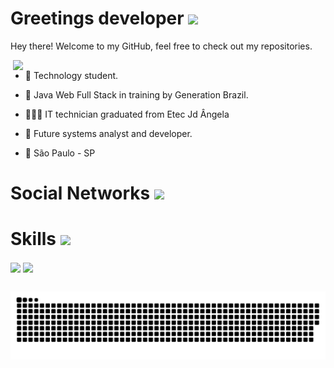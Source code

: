 <h1> Greetings developer <img src = "https://c.tenor.com/Uq_-tDUQlJkAAAAi/hot-beverage-joypixels.gif" width = 75px> </h1>
<p align='center'>


</p>
<div size='20px'> Hey there! Welcome to my GitHub, feel free to check out my repositories. 
</div>  

</p>


<img width = 500px align="right" src="https://c.tenor.com/nXmd4P2VTM4AAAAi/work.gif"/>

- 🤖 Technology student.

- 🏫 Java Web Full Stack in training by Generation Brazil.

- 👩🏾‍💻 IT technician graduated from Etec Jd Ângela

- 💭 Future systems analyst and developer.
  
- 📌 São Paulo - SP
  

<h1 > Social Networks <img width = 50px src="https://static.wikia.nocookie.net/minecraft_gamepedia/images/e/ed/Enchanted_Golden_Apple_JE2_BE2.gif/revision/latest/smart/width/250/height/250?cb=20200430025309"/> </h1>

<h1 > Skills <img width = 50px src="https://static.wikia.nocookie.net/minecraft_gamepedia/images/e/ed/Enchanted_Golden_Apple_JE2_BE2.gif/revision/latest/smart/width/250/height/250?cb=20200430025309"/> </h1>

<a href = ''> <img width = '32px' align= 'center' src="https://raw.githubusercontent.com/rahulbanerjee26/githubAboutMeGenerator/main/icons/github.svg"/></a> 
<a href = ''> <img width = '32px' align= 'center' src="https://raw.githubusercontent.com/rahulbanerjee26/githubAboutMeGenerator/main/icons/linked-in-alt.svg"/></a>




</div>
  
  ##
 
<div> 
 
 ![Snake animation](https://github.com/Rorschach616/Rorschach616/blob/output/github-contribution-grid-snake.svg)
 
</div>
